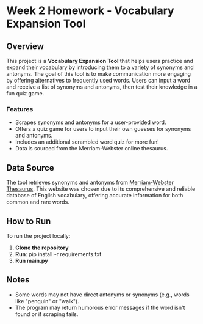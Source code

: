 # Week 2 Homework - Vocabulary Expansion Tool

## Overview
This project is a **Vocabulary Expansion Tool** that helps users practice and expand their vocabulary by introducing them to a variety of synonyms and antonyms. The goal of this tool is to make communication more engaging by offering alternatives to frequently used words. Users can input a word and receive a list of synonyms and antonyms, then test their knowledge in a fun quiz game.

### Features
- Scrapes synonyms and antonyms for a user-provided word.
- Offers a quiz game for users to input their own guesses for synonyms and antonyms.
- Includes an additional scrambled word quiz for more fun!
- Data is sourced from the Merriam-Webster online thesaurus.

## Data Source
The tool retrieves synonyms and antonyms from [Merriam-Webster Thesaurus](https://www.merriam-webster.com/thesaurus/). This website was chosen due to its comprehensive and reliable database of English vocabulary, offering accurate information for both common and rare words.

## How to Run

To run the project locally:

1. **Clone the repository**
2. **Run**: pip install -r requirements.txt
3. **Run main.py**

## Notes
- Some words may not have direct antonyms or synonyms (e.g., words like "penguin" or "walk").
- The program may return humorous error messages if the word isn't found or if scraping fails.

